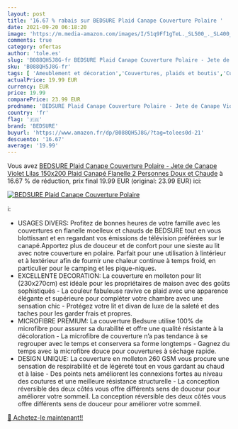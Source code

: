 ```yaml
---
layout: post
title: '16.67 % rabais sur BEDSURE Plaid Canape Couverture Polaire '
date: 2021-09-20 06:18:20
image: 'https://m.media-amazon.com/images/I/51q9Ff1gTeL._SL500_._SL400_.jpg'
comments: true
category: ofertas
author: 'tole.es'
slug: 'B088QH5J8G-fr BEDSURE Plaid Canape Couverture Polaire - Jete de Canape...'
sku: 'B088QH5J8G-fr'
tags: [ 'Ameublement et décoration','Couvertures, plaids et boutis','Cuisine et Maison','Jetés de lit','Linge de lit et oreillers','Literie et linge de maison','bedsure', ]
actualPrice: 19.99 EUR
currency: EUR
price: 19.99
comparePrice: 23.99 EUR
prodname: 'BEDSURE Plaid Canape Couverture Polaire - Jete de Canape Violet Lilas 150x200  Plaid Canapé Flanelle 2 Personnes Doux et Chaude'
country: 'fr'
flag: '🇫🇷'
brand: 'BEDSURE'
buyurl: 'https://www.amazon.fr/dp/B088QH5J8G/?tag=tolees0d-21'
descuento: '16.67'
average: '19.99'
---
```


Vous avez [BEDSURE Plaid Canape Couverture Polaire - Jete de Canape Violet Lilas 150x200  Plaid Canapé Flanelle 2 Personnes Doux et Chaude](https://www.amazon.fr/dp/B088QH5J8G/?tag=tolees0d-21)  à  16.67 % de réduction, prix final  19.99 EUR (original: 23.99 EUR) ici:

[![BEDSURE Plaid Canape Couverture Polaire ](https://m.media-amazon.com/images/I/51q9Ff1gTeL._SL500_._SL400_.jpg)](https://www.amazon.fr/dp/B088QH5J8G/?tag=tolees0d-21)

ℹ️:

- USAGES DIVERS: Profitez de bonnes heures de votre famille avec les couvertures en flanelle moelleux et chauds de BEDSURE tout en vous blottissant et en regardant vos émissions de télévision préférées sur le canapé.Apportez plus de douceur et de confort pour une sieste au lit avec notre couverture en polaire. Parfait pour une utilisation à lintérieur et à lextérieur afin de fournir une chaleur continue à temps froid, en particulier pour le camping et les pique-niques.
- EXCELLENTE DECORATION: La couverture en molleton pour lit (230x270cm) est idéale pour les propriétaires de maison avec des goûts sophistiqués - La couleur fabuleuse ravive ce plaid avec une apparence élégante et supérieure pour compléter votre chambre avec une sensation chic - Protégez votre lit et divan de luxe de la saleté et des taches pour les garder frais et propres.
- MICROFIBRE PREMIUM: La couverture Bedsure utilise 100% de microfibre pour assurer sa durabilité et offre une qualité résistante à la décoloration - La microfibre de couverture n’a pas tendance à se regrouper avec le temps et conservera sa forme longtemps - Gagnez du temps avec la microfibre douce pour couvertures à séchage rapide.
- DESIGN UNIQUE: La couverture en molleton 260 GSM vous procure une sensation de respirabilité et de légèreté tout en vous gardant au chaud et à laise - Des points nets améliorent les connexions fortes au niveau des coutures et une meilleure résistance structurelle - La conception réversible des deux côtés vous offre différents sens de douceur pour améliorer votre sommeil. La conception réversible des deux côtés vous offre différents sens de douceur pour améliorer votre sommeil.

[🛒 Achetez-le maintenant!!](https://www.amazon.fr/dp/B088QH5J8G/?tag=tolees0d-21)
